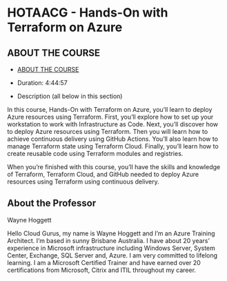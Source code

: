 # HOTAACG - Hands-On with Terraform on Azure

## ABOUT THE COURSE

- [ABOUT THE COURSE](https://learn.acloud.guru/course/49d81a93-7176-4ba5-8e5c-d21d357ad88a/overview)

- Duration: 4:44:57

- Description (all below in this section)

In this course, Hands-On with Terraform on Azure, you’ll learn to deploy Azure resources using Terraform. First, you’ll explore how to set up your workstation to work with Infrastructure as Code. Next, you’ll discover how to deploy Azure resources using Terraform. Then you will learn how to achieve continuous delivery using GitHub Actions. You’ll also learn how to manage Terraform state using Terraform Cloud. Finally, you’ll learn how to create reusable code using Terraform modules and registries.

When you’re finished with this course, you’ll have the skills and knowledge of Terraform, Terraform Cloud, and GitHub needed to deploy Azure resources using Terraform using continuous delivery.

## About the Professor 

Wayne Hoggett

Hello Cloud Gurus, my name is Wayne Hoggett and I’m an Azure Training Architect. I’m based in sunny Brisbane Australia. I have about 20 years’ experience in Microsoft infrastructure including Windows Server, System Center, Exchange, SQL Server and, Azure. I am very committed to lifelong learning. I am a Microsoft Certified Trainer and have earned over 20 certifications from Microsoft, Citrix and ITIL throughout my career.

